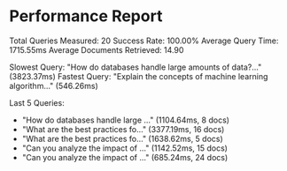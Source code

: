 
Performance Report
=================

Total Queries Measured: 20
Success Rate: 100.00%
Average Query Time: 1715.55ms
Average Documents Retrieved: 14.90

Slowest Query: "How do databases handle large amounts of data?..." (3823.37ms)
Fastest Query: "Explain the concepts of machine learning algorithm..." (546.26ms)

Last 5 Queries:
- "How do databases handle large ..." (1104.64ms, 8 docs)
- "What are the best practices fo..." (3377.19ms, 16 docs)
- "What are the best practices fo..." (1638.62ms, 5 docs)
- "Can you analyze the impact of ..." (1142.52ms, 15 docs)
- "Can you analyze the impact of ..." (685.24ms, 24 docs)
